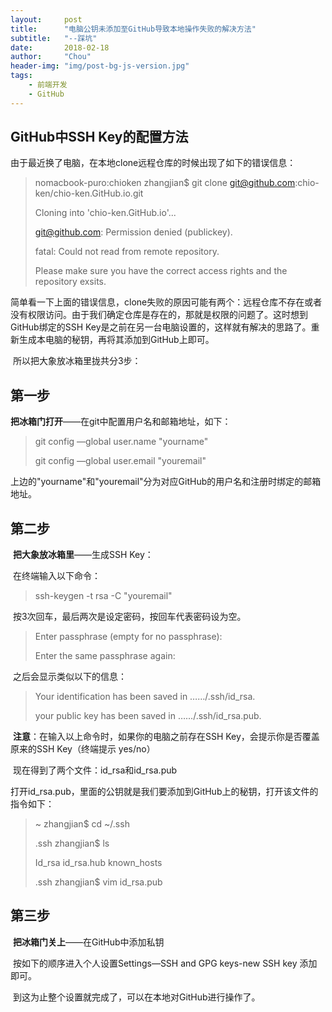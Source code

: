 ```yaml
---
layout:     post
title:      "电脑公钥未添加至GitHub导致本地操作失败的解决方法"
subtitle:   "--踩坑"
date:       2018-02-18
author:     "Chou"
header-img: "img/post-bg-js-version.jpg"
tags:
    - 前端开发
    - GitHub
---
```


## GitHub中SSH Key的配置方法

​	由于最近换了电脑，在本地clone远程仓库的时候出现了如下的错误信息：



> nomacbook-puro:chioken zhangjian$ git clone git@github.com:chio-ken/chio-ken.GitHub.io.git
>
> Cloning into 'chio-ken.GitHub.io'...
>
> git@github.com: Permission denied (publickey).
>
> fatal: Could not read from remote repository.
>
> Please make sure you have the correct access rights and the repository exsits.  

​	简单看一下上面的错误信息，clone失败的原因可能有两个：远程仓库不存在或者没有权限访问。由于我们确定仓库是存在的，那就是权限的问题了。这时想到GitHub绑定的SSH Key是之前在另一台电脑设置的，这样就有解决的思路了。重新生成本电脑的秘钥，再将其添加到GitHub上即可。

​	所以把大象放冰箱里拢共分3步：

## 第一步

​	**把冰箱门打开**——在git中配置用户名和邮箱地址，如下：

> git config —global user.name "yourname"
>
> git config —global user.email "youremail"

​	上边的"yourname"和"youremail"分为对应GitHub的用户名和注册时绑定的邮箱地址。

## 第二步

​	**把大象放冰箱里**——生成SSH Key：

​	在终端输入以下命令：

> ssh-keygen -t rsa -C "youremail"

​	按3次回车，最后两次是设定密码，按回车代表密码设为空。

> Enter passphrase (empty for no passphrase):
>
> Enter the same passphrase again:

​	之后会显示类似以下的信息：

>Your identification has been saved in ……/.ssh/id_rsa.
>
>your public key has been saved in ……/.ssh/id_rsa.pub.

​	**注意**：在输入以上命令时，如果你的电脑之前存在SSH Key，会提示你是否覆盖原来的SSH Key（终端提示 yes/no）

​	现在得到了两个文件：id_rsa和id_rsa.pub

​	打开id_rsa.pub，里面的公钥就是我们要添加到GitHub上的秘钥，打开该文件的指令如下：

> ~ zhangjian$ cd ~/.ssh
>
> .ssh zhangjian$ ls
>
> Id_rsa		id_rsa.hub		known_hosts
>
> .ssh zhangjian$ vim id_rsa.pub

## 第三步 

​	**把冰箱门关上**——在GitHub中添加私钥

​	按如下的顺序进入个人设置Settings—SSH and GPG keys-new SSH key 添加即可。

​	到这为止整个设置就完成了，可以在本地对GitHub进行操作了。









